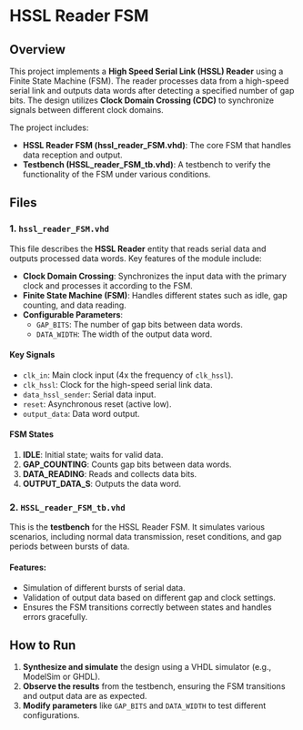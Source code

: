 # HSSL Reader FSM

## Overview
This project implements a **High Speed Serial Link (HSSL) Reader** using a Finite State Machine (FSM). The reader processes data from a high-speed serial link and outputs data words after detecting a specified number of gap bits. The design utilizes **Clock Domain Crossing (CDC)** to synchronize signals between different clock domains.

The project includes:
- **HSSL Reader FSM (hssl_reader_FSM.vhd)**: The core FSM that handles data reception and output.
- **Testbench (HSSL_reader_FSM_tb.vhd)**: A testbench to verify the functionality of the FSM under various conditions.

## Files

### 1. `hssl_reader_FSM.vhd`
This file describes the **HSSL Reader** entity that reads serial data and outputs processed data words. Key features of the module include:
- **Clock Domain Crossing**: Synchronizes the input data with the primary clock and processes it according to the FSM.
- **Finite State Machine (FSM)**: Handles different states such as idle, gap counting, and data reading.
- **Configurable Parameters**:
  - `GAP_BITS`: The number of gap bits between data words.
  - `DATA_WIDTH`: The width of the output data word.

#### Key Signals
- `clk_in`: Main clock input (4x the frequency of `clk_hssl`).
- `clk_hssl`: Clock for the high-speed serial link data.
- `data_hssl_sender`: Serial data input.
- `reset`: Asynchronous reset (active low).
- `output_data`: Data word output.

#### FSM States
1. **IDLE**: Initial state; waits for valid data.
2. **GAP_COUNTING**: Counts gap bits between data words.
3. **DATA_READING**: Reads and collects data bits.
4. **OUTPUT_DATA_S**: Outputs the data word.

### 2. `HSSL_reader_FSM_tb.vhd`
This is the **testbench** for the HSSL Reader FSM. It simulates various scenarios, including normal data transmission, reset conditions, and gap periods between bursts of data.

#### Features:
- Simulation of different bursts of serial data.
- Validation of output data based on different gap and clock settings.
- Ensures the FSM transitions correctly between states and handles errors gracefully.

## How to Run

1. **Synthesize and simulate** the design using a VHDL simulator (e.g., ModelSim or GHDL).
2. **Observe the results** from the testbench, ensuring the FSM transitions and output data are as expected.
3. **Modify parameters** like `GAP_BITS` and `DATA_WIDTH` to test different configurations.
